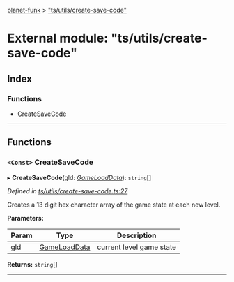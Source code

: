 [planet-funk](../README.md) > ["ts/utils/create-save-code"](../modules/_ts_utils_create_save_code_.md)

# External module: "ts/utils/create-save-code"

## Index

### Functions

* [CreateSaveCode](_ts_utils_create_save_code_.md#createsavecode)

---

## Functions

<a id="createsavecode"></a>

### `<Const>` CreateSaveCode

▸ **CreateSaveCode**(gld: *[GameLoadData](../interfaces/_ts_models_game_load_data_.gameloaddata.md)*): `string`[]

*Defined in [ts/utils/create-save-code.ts:27](https://github.com/WilliamRADFunk/planet-funk/blob/4b09769/src/ts/utils/create-save-code.ts#L27)*

Creates a 13 digit hex character array of the game state at each new level.

**Parameters:**

| Param | Type | Description |
| ------ | ------ | ------ |
| gld | [GameLoadData](../interfaces/_ts_models_game_load_data_.gameloaddata.md) |  current level game state |

**Returns:** `string`[]

___

